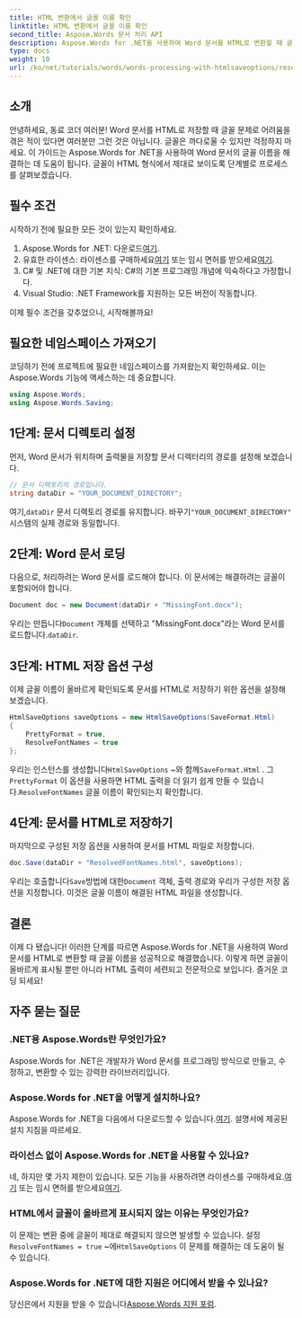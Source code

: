 ```yaml
---
title: HTML 변환에서 글꼴 이름 확인
linktitle: HTML 변환에서 글꼴 이름 확인
second_title: Aspose.Words 문서 처리 API
description: Aspose.Words for .NET을 사용하여 Word 문서를 HTML로 변환할 때 글꼴 문제를 효과적으로 해결하는 방법을 알아보세요. 이 단계별 가이드는 글꼴이 내보낸 HTML 형식에서 올바르게 표시되도록 저장 옵션을 구성하는 방법에 대한 명확한 지침을 제공합니다.
type: docs
weight: 10
url: /ko/net/tutorials/words/words-processing-with-htmlsaveoptions/resolve-font-names-in-html-conversion/
---
```

## 소개

안녕하세요, 동료 코더 여러분! Word 문서를 HTML로 저장할 때 글꼴 문제로 어려움을 겪은 적이 있다면 여러분만 그런 것은 아닙니다. 글꼴은 까다로울 수 있지만 걱정하지 마세요. 이 가이드는 Aspose.Words for .NET을 사용하여 Word 문서의 글꼴 이름을 해결하는 데 도움이 됩니다. 글꼴이 HTML 형식에서 제대로 보이도록 단계별로 프로세스를 살펴보겠습니다.

## 필수 조건

시작하기 전에 필요한 모든 것이 있는지 확인하세요.

1. Aspose.Words for .NET: 다운로드[여기](https://releases.aspose.com/words/net/).
2.  유효한 라이센스: 라이센스를 구매하세요[여기](https://purchase.aspose.com/buy) 또는 임시 면허를 받으세요[여기](https://purchase.aspose.com/temporary-license/).
3. C# 및 .NET에 대한 기본 지식: C#의 기본 프로그래밍 개념에 익숙하다고 가정합니다.
4. Visual Studio: .NET Framework를 지원하는 모든 버전이 작동합니다.

이제 필수 조건을 갖추었으니, 시작해볼까요!

## 필요한 네임스페이스 가져오기

코딩하기 전에 프로젝트에 필요한 네임스페이스를 가져왔는지 확인하세요. 이는 Aspose.Words 기능에 액세스하는 데 중요합니다.

```csharp
using Aspose.Words;
using Aspose.Words.Saving;
```

## 1단계: 문서 디렉토리 설정

먼저, Word 문서가 위치하며 출력물을 저장할 문서 디렉터리의 경로를 설정해 보겠습니다.

```csharp
// 문서 디렉토리의 경로입니다.
string dataDir = "YOUR_DOCUMENT_DIRECTORY";
```

 여기,`dataDir` 문서 디렉토리 경로를 유지합니다. 바꾸기`"YOUR_DOCUMENT_DIRECTORY"` 시스템의 실제 경로와 동일합니다.

## 2단계: Word 문서 로딩

다음으로, 처리하려는 Word 문서를 로드해야 합니다. 이 문서에는 해결하려는 글꼴이 포함되어야 합니다.

```csharp
Document doc = new Document(dataDir + "MissingFont.docx");
```

 우리는 만듭니다`Document` 개체를 선택하고 "MissingFont.docx"라는 Word 문서를 로드합니다.`dataDir`.

## 3단계: HTML 저장 옵션 구성

이제 글꼴 이름이 올바르게 확인되도록 문서를 HTML로 저장하기 위한 옵션을 설정해 보겠습니다.

```csharp
HtmlSaveOptions saveOptions = new HtmlSaveOptions(SaveFormat.Html)
{
    PrettyFormat = true,
    ResolveFontNames = true
};
```

 우리는 인스턴스를 생성합니다`HtmlSaveOptions` ~와 함께`SaveFormat.Html` . 그`PrettyFormat` 이 옵션을 사용하면 HTML 출력을 더 읽기 쉽게 만들 수 있습니다.`ResolveFontNames` 글꼴 이름이 확인되는지 확인합니다.

## 4단계: 문서를 HTML로 저장하기

마지막으로 구성된 저장 옵션을 사용하여 문서를 HTML 파일로 저장합니다.

```csharp
doc.Save(dataDir + "ResolvedFontNames.html", saveOptions);
```

 우리는 호출합니다`Save`방법에 대한`Document` 객체, 출력 경로와 우리가 구성한 저장 옵션을 지정합니다. 이것은 글꼴 이름이 해결된 HTML 파일을 생성합니다.

## 결론

이제 다 됐습니다! 이러한 단계를 따르면 Aspose.Words for .NET을 사용하여 Word 문서를 HTML로 변환할 때 글꼴 이름을 성공적으로 해결했습니다. 이렇게 하면 글꼴이 올바르게 표시될 뿐만 아니라 HTML 출력이 세련되고 전문적으로 보입니다. 즐거운 코딩 되세요!

## 자주 묻는 질문

### .NET용 Aspose.Words란 무엇인가요?
Aspose.Words for .NET은 개발자가 Word 문서를 프로그래밍 방식으로 만들고, 수정하고, 변환할 수 있는 강력한 라이브러리입니다.

### Aspose.Words for .NET을 어떻게 설치하나요?
 Aspose.Words for .NET을 다음에서 다운로드할 수 있습니다.[여기](https://releases.aspose.com/words/net/). 설명서에 제공된 설치 지침을 따르세요.

### 라이선스 없이 Aspose.Words for .NET을 사용할 수 있나요?
 네, 하지만 몇 가지 제한이 있습니다. 모든 기능을 사용하려면 라이센스를 구매하세요.[여기](https://purchase.aspose.com/buy) 또는 임시 면허를 받으세요[여기](https://purchase.aspose.com/temporary-license/).

### HTML에서 글꼴이 올바르게 표시되지 않는 이유는 무엇인가요?
이 문제는 변환 중에 글꼴이 제대로 해결되지 않으면 발생할 수 있습니다. 설정`ResolveFontNames = true` ~에`HtmlSaveOptions` 이 문제를 해결하는 데 도움이 될 수 있습니다.

### Aspose.Words for .NET에 대한 지원은 어디에서 받을 수 있나요?
 당신은에서 지원을 받을 수 있습니다[Aspose.Words 지원 포럼](https://forum.aspose.com/c/words/8).